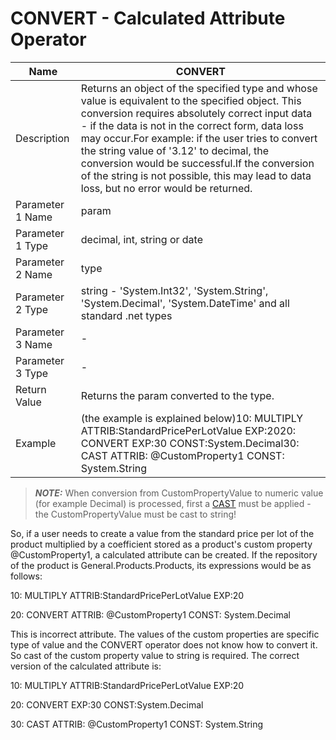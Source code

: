 # CONVERT - Calculated Attribute Operator  

| Name             | CONVERT                                                      |
| ---------------- | ------------------------------------------------------------ |
| Description      | Returns an object of the specified type and whose value is equivalent to the specified object. This conversion requires absolutely correct input data - if the data is not in the correct form, data loss may occur.For example: if the user tries to convert the string value of '3.12' to decimal, the conversion would be successful.If the conversion of the string is not possible, this may lead to data loss, but no error would be returned. |
| Parameter 1 Name | param                                                        |
| Parameter 1 Type | decimal, int, string or date                                 |
| Parameter 2 Name | type                                                         |
| Parameter 2 Type | string - 'System.Int32', 'System.String', 'System.Decimal', 'System.DateTime' and all standard .net types |
| Parameter 3 Name | -                                                            |
| Parameter 3 Type | -                                                            |
| Return Value     | Returns the param converted to the type.                     |
| Example          | (the example is explained below)10: MULTIPLY ATTRIB:StandardPricePerLotValue EXP:2020: CONVERT EXP:30 CONST:System.Decimal30: CAST ATTRIB: @CustomProperty1 CONST: System.String |

> **_NOTE:_** When conversion from CustomPropertyValue to numeric value (for example Decimal) is processed, first a [CAST](https://confluence.erp.net/display/techdoc/CAST) must be applied - the CustomPropertyValue must be cast to string!

So, if a user needs to create a value from the standard price per lot of  the product multiplied by a coefficient stored as a product's custom  property @CustomProperty1, a calculated attribute can be created. If the repository of the product is General.Products.Products, its expressions would be as follows:

10: MULTIPLY ATTRIB:StandardPricePerLotValue EXP:20

20: CONVERT ATTRIB: @CustomProperty1 CONST: System.Decimal

This is incorrect attribute. The values of the custom properties are  specific type of value and the CONVERT operator does not know how to  convert it. So cast of the custom property value to string is required.  The correct version of the calculated attribute is:

10: MULTIPLY ATTRIB:StandardPricePerLotValue EXP:20

20: CONVERT EXP:30 CONST:System.Decimal

30: CAST ATTRIB: @CustomProperty1 CONST: System.String

